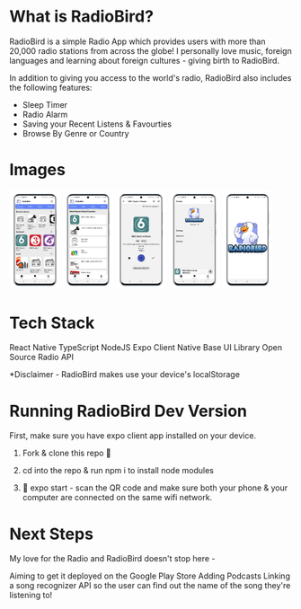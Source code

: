 # What is RadioBird?
RadioBird is a simple Radio App which provides users with more than 20,000 radio stations from across the globe! I personally love music, foreign languages and learning about foreign cultures - giving birth to RadioBird. 

In addition to giving you access to the world's radio, RadioBird also includes the following features:

 - Sleep Timer
 - Radio Alarm
 - Saving your Recent Listens & Favourties
 - Browse By Genre or Country

# Images 
<img src="./assets/images/homepage.png" width="18%"></img> <img src="./assets/images/newspage.png" width="18%"></img> <img src="./assets/images/playerscreen.png" width="18%"></img> <img src="./assets/images/profilepage.png" width="18%"></img> <img src="./assets/images/splashimage.png" width="18%"></img> 

# Tech Stack
React Native
TypeScript
NodeJS
Expo Client
Native Base UI Library
Open Source Radio API

*Disclaimer - RadioBird makes use your device's localStorage 


# Running RadioBird Dev Version

First, make sure you have expo client app installed on your device. 

1. Fork & clone this repo 🍴

2. cd into the repo & run npm i to install node modules

3. 🚀 expo start - scan the QR code and make sure both your phone & your computer are connected on the same wifi network.


# Next Steps

My love for the Radio and RadioBird doesn't stop here -

Aiming to get it deployed on the Google Play Store
Adding Podcasts
Linking a song recognizer API so the user can find out the name of the song they're listening to! 

